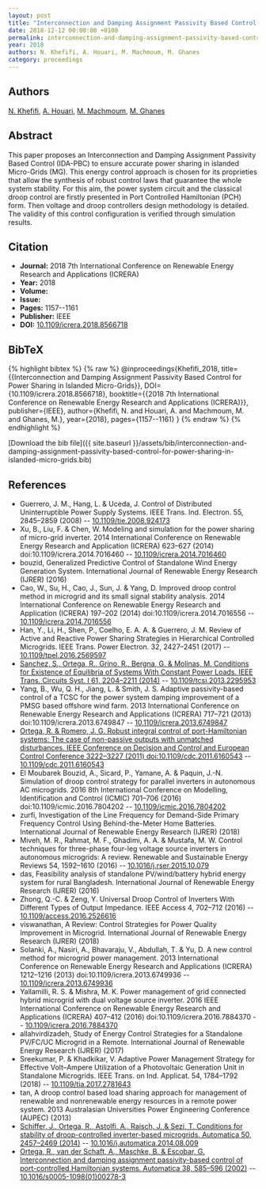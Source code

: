 ```yaml
---
layout: post
title: "Interconnection and Damping Assignment Passivity Based Control for Power Sharing in Islanded Micro-Grids"
date: 2018-12-12 00:00:00 +0100
permalink: interconnection-and-damping-assignment-passivity-based-control-for-power-sharing-in-islanded-micro-grids
year: 2018
authors: N. Khefifi, A. Houari, M. Machmoum, M. Ghanes
category: proceedings
---
```

 
## Authors
[N. Khefifi](authors/nidhal-khefifi), [A. Houari](authors/azeddine-houari), [M. Machmoum](authors/mohamed-machmoum), [M. Ghanes](authors/malek-ghanes)
 
## Abstract
This paper proposes an Interconnection and Damping Assignment Passivity Based Control (IDA-PBC) to ensure accurate power sharing in islanded Micro-Grids (MG). This energy control approach is chosen for its proprieties that allow the synthesis of robust control laws that guarantee the whole system stability. For this aim, the power system circuit and the classical droop control are firstly presented in Port Controlled Hamiltonian (PCH) form. Then voltage and droop controllers design methodology is detailed. The validity of this control configuration is verified through simulation results.
 
## Citation
- **Journal:** 2018 7th International Conference on Renewable Energy Research and Applications (ICRERA)
- **Year:** 2018
- **Volume:** 
- **Issue:** 
- **Pages:** 1157--1161
- **Publisher:** IEEE
- **DOI:** [10.1109/icrera.2018.8566718](https://doi.org/10.1109/icrera.2018.8566718)
 
## BibTeX
{% highlight bibtex %}
{% raw %}
@inproceedings{Khefifi_2018,
  title={{Interconnection and Damping Assignment Passivity Based Control for Power Sharing in Islanded Micro-Grids}},
  DOI={10.1109/icrera.2018.8566718},
  booktitle={{2018 7th International Conference on Renewable Energy Research and Applications (ICRERA)}},
  publisher={IEEE},
  author={Khefifi, N. and Houari, A. and Machmoum, M. and Ghanes, M.},
  year={2018},
  pages={1157--1161}
}
{% endraw %}
{% endhighlight %}
 
[Download the bib file]({{ site.baseurl }}/assets/bib/interconnection-and-damping-assignment-passivity-based-control-for-power-sharing-in-islanded-micro-grids.bib)
 
## References
- Guerrero, J. M., Hang, L. & Uceda, J. Control of Distributed Uninterruptible Power Supply Systems. IEEE Trans. Ind. Electron. 55, 2845–2859 (2008) -- [10.1109/tie.2008.924173](https://doi.org/10.1109/tie.2008.924173)
- Xu, B., Liu, F. & Chen, W. Modeling and simulation for the power sharing of micro-grid inverter. 2014 International Conference on Renewable Energy Research and Application (ICRERA) 623–627 (2014) doi:10.1109/icrera.2014.7016460 -- [10.1109/icrera.2014.7016460](https://doi.org/10.1109/icrera.2014.7016460)
- bouzid, Generalized Predictive Control of Standalone Wind Energy Generation System. International Journal of Renewable Energy Research (IJRER) (2016)
- Cao, W., Su, H., Cao, J., Sun, J. & Yang, D. Improved droop control method in microgrid and its small signal stability analysis. 2014 International Conference on Renewable Energy Research and Application (ICRERA) 197–202 (2014) doi:10.1109/icrera.2014.7016556 -- [10.1109/icrera.2014.7016556](https://doi.org/10.1109/icrera.2014.7016556)
- Han, Y., Li, H., Shen, P., Coelho, E. A. A. & Guerrero, J. M. Review of Active and Reactive Power Sharing Strategies in Hierarchical Controlled Microgrids. IEEE Trans. Power Electron. 32, 2427–2451 (2017) -- [10.1109/tpel.2016.2569597](https://doi.org/10.1109/tpel.2016.2569597)
- [Sanchez, S., Ortega, R., Grino, R., Bergna, G. & Molinas, M. Conditions for Existence of Equilibria of Systems With Constant Power Loads. IEEE Trans. Circuits Syst. I 61, 2204–2211 (2014)](conditions-for-existence-of-equilibria-of-systems-with-constant-power-loads) -- [10.1109/tcsi.2013.2295953](https://doi.org/10.1109/tcsi.2013.2295953)
- Yang, B., Wu, Q. H., Jiang, L. & Smith, J. S. Adaptive passivity-based control of a TCSC for the power system damping improvement of a PMSG based offshore wind farm. 2013 International Conference on Renewable Energy Research and Applications (ICRERA) 717–721 (2013) doi:10.1109/icrera.2013.6749847 -- [10.1109/icrera.2013.6749847](https://doi.org/10.1109/icrera.2013.6749847)
- [Ortega, R. & Romero, J. G. Robust integral control of port-Hamiltonian systems: The case of non-passive outputs with unmatched disturbances. IEEE Conference on Decision and Control and European Control Conference 3222–3227 (2011) doi:10.1109/cdc.2011.6160543](robust-integral-control-of-port-hamiltonian-systems-the-case-of-non-passive-outputs-with-unmatched-disturbances0) -- [10.1109/cdc.2011.6160543](https://doi.org/10.1109/cdc.2011.6160543)
- El Moubarek Bouzid, A., Sicard, P., Yamane, A. & Paquin, J.-N. Simulation of droop control strategy for parallel inverters in autonomous AC microgrids. 2016 8th International Conference on Modelling, Identification and Control (ICMIC) 701–706 (2016) doi:10.1109/icmic.2016.7804202 -- [10.1109/icmic.2016.7804202](https://doi.org/10.1109/icmic.2016.7804202)
- zurfi, Investigation of the Line Frequency for Demand-Side Primary Frequency Control Using Behind-the-Meter Home Batteries. International Journal of Renewable Energy Research (IJRER) (2018)
- Miveh, M. R., Rahmat, M. F., Ghadimi, A. A. & Mustafa, M. W. Control techniques for three-phase four-leg voltage source inverters in autonomous microgrids: A review. Renewable and Sustainable Energy Reviews 54, 1592–1610 (2016) -- [10.1016/j.rser.2015.10.079](https://doi.org/10.1016/j.rser.2015.10.079)
- das, Feasibility analysis of standalone PV/wind/battery hybrid energy system for rural Bangladesh. International Journal of Renewable Energy Research (IJRER) (2016)
- Zhong, Q.-C. & Zeng, Y. Universal Droop Control of Inverters With Different Types of Output Impedance. IEEE Access 4, 702–712 (2016) -- [10.1109/access.2016.2526616](https://doi.org/10.1109/access.2016.2526616)
- viswanathan, A Review: Control Strategies for Power Quality Improvement in Microgrid. International Journal of Renewable Energy Research (IJRER) (2018)
- Solanki, A., Nasiri, A., Bhavaraju, V., Abdullah, T. & Yu, D. A new control method for microgrid power management. 2013 International Conference on Renewable Energy Research and Applications (ICRERA) 1212–1216 (2013) doi:10.1109/icrera.2013.6749936 -- [10.1109/icrera.2013.6749936](https://doi.org/10.1109/icrera.2013.6749936)
- Yallamilli, R. S. & Mishra, M. K. Power management of grid connected hybrid microgrid with dual voltage source inverter. 2016 IEEE International Conference on Renewable Energy Research and Applications (ICRERA) 407–412 (2016) doi:10.1109/icrera.2016.7884370 -- [10.1109/icrera.2016.7884370](https://doi.org/10.1109/icrera.2016.7884370)
- allahvirdizadeh, Study of Energy Control Strategies for a Standalone PV/FC/UC Microgrid in a Remote. International Journal of Renewable Energy Research (IJRER) (2017)
- Sreekumar, P. & Khadkikar, V. Adaptive Power Management Strategy for Effective Volt–Ampere Utilization of a Photovoltaic Generation Unit in Standalone Microgrids. IEEE Trans. on Ind. Applicat. 54, 1784–1792 (2018) -- [10.1109/tia.2017.2781643](https://doi.org/10.1109/tia.2017.2781643)
- tan, A droop control based load sharing approach for management of renewable and nonrenewable energy resources in a remote power system. 2013 Australasian Universities Power Engineering Conference (AUPEC) (2013)
- [Schiffer, J., Ortega, R., Astolfi, A., Raisch, J. & Sezi, T. Conditions for stability of droop-controlled inverter-based microgrids. Automatica 50, 2457–2469 (2014)](conditions-for-stability-of-droop-controlled-inverter-based-microgrids) -- [10.1016/j.automatica.2014.08.009](https://doi.org/10.1016/j.automatica.2014.08.009)
- [Ortega, R., van der Schaft, A., Maschke, B. & Escobar, G. Interconnection and damping assignment passivity-based control of port-controlled Hamiltonian systems. Automatica 38, 585–596 (2002)](interconnection-and-damping-assignment-passivity-based-control-of-port-controlled-hamiltonian-systems) -- [10.1016/s0005-1098(01)00278-3](https://doi.org/10.1016/s0005-1098(01)00278-3)

